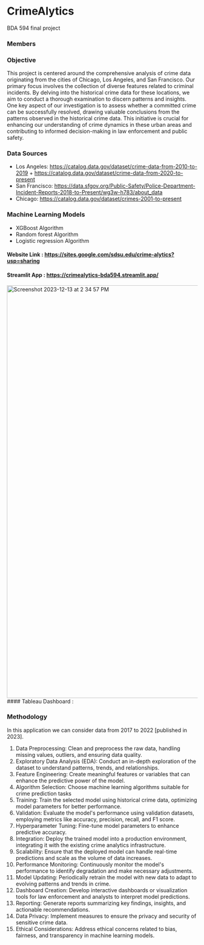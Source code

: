 # CrimeAlytics
BDA 594 final project

### Members

### Objective

This project is centered around the comprehensive analysis of crime data originating from the cities of Chicago, Los Angeles, and San Francisco. 
Our primary focus involves the collection of diverse features related to criminal incidents. 
By delving into the historical crime data for these locations, we aim to conduct a thorough examination to discern patterns and insights. 
One key aspect of our investigation is to assess whether a committed crime can be successfully resolved, drawing valuable conclusions from the patterns observed in the historical crime data. 
This initiative is crucial for enhancing our understanding of crime dynamics in these urban areas and contributing to informed decision-making in law enforcement and public safety.

### Data Sources 
* Los Angeles: https://catalog.data.gov/dataset/crime-data-from-2010-to-2019 + https://catalog.data.gov/dataset/crime-data-from-2020-to-present
* San Francisco: https://data.sfgov.org/Public-Safety/Police-Department-Incident-Reports-2018-to-Present/wg3w-h783/about_data
* Chicago: https://catalog.data.gov/dataset/crimes-2001-to-present

### Machine Learning Models
* XGBoost Algorithm
* Random forest Algorithm
* Logistic regression Algorithm

#### Website Link : https://sites.google.com/sdsu.edu/crime-alytics?usp=sharing
#### Streamlit App : https://crimealytics-bda594.streamlit.app/
<img width="1088" alt="Screenshot 2023-12-13 at 2 34 57 PM" src="https://github.com/ManishaMatta/CrimeAlytics/assets/50313389/0594a0da-aa69-46bc-9bd4-7d4c553bf1fe">
#### Tableau Dashboard : 


### Methodology
In this application we can consider data from 2017 to 2022 [published in 2023].
1. Data Preprocessing: Clean and preprocess the raw data, handling missing values, outliers, and ensuring data quality.
2. Exploratory Data Analysis (EDA): Conduct an in-depth exploration of the dataset to understand patterns, trends, and relationships.
3. Feature Engineering: Create meaningful features or variables that can enhance the predictive power of the model.
4. Algorithm Selection: Choose machine learning algorithms suitable for crime prediction tasks
5. Training: Train the selected model using historical crime data, optimizing model parameters for better performance.
6. Validation: Evaluate the model's performance using validation datasets, employing metrics like accuracy, precision, recall, and F1 score.
7. Hyperparameter Tuning: Fine-tune model parameters to enhance predictive accuracy.
8. Integration: Deploy the trained model into a production environment, integrating it with the existing crime analytics infrastructure.
9. Scalability: Ensure that the deployed model can handle real-time predictions and scale as the volume of data increases.
10. Performance Monitoring: Continuously monitor the model's performance to identify degradation and make necessary adjustments.
11. Model Updating: Periodically retrain the model with new data to adapt to evolving patterns and trends in crime.
12. Dashboard Creation: Develop interactive dashboards or visualization tools for law enforcement and analysts to interpret model predictions.
13. Reporting: Generate reports summarizing key findings, insights, and actionable recommendations.
14. Data Privacy: Implement measures to ensure the privacy and security of sensitive crime data.
15. Ethical Considerations: Address ethical concerns related to bias, fairness, and transparency in machine learning models.

